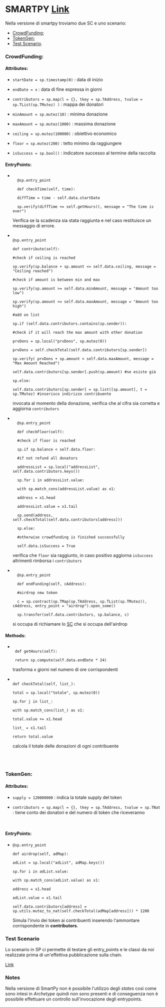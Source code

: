 # SMARTPY [Link](https://github.com/TheMastro-11/LearningTezos/blob/contracts/CrowdFunding/CrowdFunding.py)
Nella versione di smartpy troviamo due SC e uno scenario:
* [CrowdFunding](#CrowdFunding);
* [TokenGen](#TokenGen);
* [Test Scenario](#Test-Scenario).


 ### CrowdFunding:

#### Attributes:

*  `startDate = sp.timestamp(0)` : data di inizio

*  `endDate = x` : data di fine espressa in giorni

*  `contributors = sp.map(l = {}, tkey = sp.TAddress, tvalue = sp.TList(sp.TMutez) )` : mappa dei donatori

*  `minAmount = sp.mutez(10)` : minima donazione

*  `maxAmount = sp.mutez(1000)` : massima donazione

*  `ceiling = sp.mutez(100000)` : obiettivo economico

*  `floor = sp.mutez(200)` : tetto minimo da raggiungere

*  `isSuccess = sp.bool()` : indicatore successo al termine della raccolta

#### EntryPoints:

* ```

    @sp.entry_point

    def checkTime(self, time):

    diffTime = time - self.data.startDate

    sp.verify(diffTime <= self.getHours(), message = "The time is over")

    ```

    Verifica se la scadenza sia stata raggiunta e nel caso restituisce un messaggio di errore.


*   ```

    @sp.entry_point

    def contribute(self):

    #check if ceiling is reached

    sp.verify(sp.balance + sp.amount <= self.data.ceiling, message = "Ceiling reached")

    #check if amount is between min and max

    sp.verify(sp.amount >= self.data.minAmount, message = "Amount too low")

    sp.verify(sp.amount <= self.data.maxAmount, message = "Amount too high")

    #add on list

    sp.if (self.data.contributors.contains(sp.sender)):

    #check if it will reach the max amount with other donation

    prvDons = sp.local("prvDons", sp.mutez(0))

    prvDons = self.checkTotal(self.data.contributors[sp.sender])

    sp.verify( prvDons + sp.amount < self.data.maxAmount, message = "Max Amount Reached")

    self.data.contributors[sp.sender].push(sp.amount) #se esiste già

    sp.else:

    self.data.contributors[sp.sender] = sp.list([sp.amount], t = sp.TMutez) #inserisco indirizzo contribuente

    ```

    invocata al momento della donazione, verifica che al cifra sia corretta e aggiorna `contributors`

* ```

    @sp.entry_point

    def checkFloor(self):

    #check if floor is reached

    sp.if sp.balance < self.data.floor:

    #if not refund all donators

    addressList = sp.local("addressList", self.data.contributors.keys())

    sp.for i in addressList.value:

    with sp.match_cons(addressList.value) as x1:

    address = x1.head

    addressList.value = x1.tail

    sp.send(address, self.checkTotal(self.data.contributors[address]))

    sp.else:

    #otherwise crowdfunding is finished successfully

    self.data.isSuccess = True

    ```

    verifica che `floor` sia raggiunto, in caso positivo aggiorna `isSuccess` altrimenti rimborsa i `contributors`
  

* ```

    @sp.entry_point

    def endFunding(self, cAddress):

    #airdrop new token

    c = sp.contract(sp.TMap(sp.TAddress, sp.TList(sp.TMutez)), cAddress, entry_point = "airdrop").open_some()

    sp.transfer(self.data.contributors, sp.balance, c)

    ```

    si occupa di richiamare lo [SC](#TokenGen) che si occupa dell'airdrop



 
#### Methods:

*  ```

    def getHours(self):

    return sp.compute(self.data.endDate * 24)

    ```

    trasforma x giorni nel numero di ore corrispondenti

  

*   ```

    def checkTotal(self, list_):

    total = sp.local("totale", sp.mutez(0))

    sp.for j in list_:

    with sp.match_cons(list_) as x1:

    total.value += x1.head

    list_ = x1.tail

    return total.value

    ```

    calcola il totale delle donazioni di ogni contribuente

<br><br>

### TokenGen:

#### Attributes:

*  `supply = 120000000` : indica la totale supply del token

*  `contributors = sp.map(l = {}, tkey = sp.TAddress, tvalue = sp.TNat` : tiene conto dei donatori e del numero di token che riceveranno
<br>

#### EntryPoints:
*   ```
    @sp.entry_point

    def airdrop(self, adMap):

    adList = sp.local("adList", adMap.keys())

    sp.for i in adList.value:

    with sp.match_cons(adList.value) as x1:

    address = x1.head

    adList.value = x1.tail

    self.data.contributors[address] = sp.utils.mutez_to_nat(self.checkTotal(adMap[address])) * 1200

    ```

    Simula l'invio dei token ai contribuenti inserendo l'ammontare corrispondente in **contributors**.

  
  

### Test Scenario

Lo scenario in SP ci permette di testare gli entry_points e le classi da noi realizzate prima di un'effettiva pubblicazione sulla chain.

[Link](https://smartpy.io/docs/scenarios/testing/)


### Notes
Nella versione di SmartPy non è possibile l'utilizzo degli *states* così come sono intesi in *Archetype* quindi non sono presenti e di conseguenza non è possibile effettuare un controllo sull'invocazione degli entrypoints.
